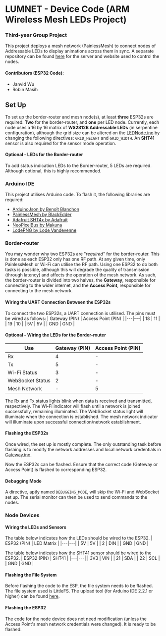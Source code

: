 # LUMNET - Device Code (ARM Wireless Mesh LEDs Project)
### Third-year Group Project
This project deploys a mesh network (PainlessMesh) to connect nodes of Addressable LEDs to display animations across them in sync. A separate repository can be found [here](https://github.com/Shakofalltrades/ARM_LED_APP) for the server and website used to control the nodes.

#### Contributors (ESP32 Code):
- Janvid Wu
- Robin Masih

## Set Up
To set up the border-router and mesh node(s), at least **three** ESP32s are required. **Two** for the border-router, and **one** per LED node. Currently, each node uses a 16 by 16 matrix of **WS2812B Addressable LEDs** (in serpentine configuration), although the grid size can be altered on the [LEDNode.ino](LEDNode/LEDNode.ino) by changing the following directives: `GRID_HEIGHT` and `GRID_WIDTH`. An **SHT41** sensor is also required for the sensor mode operation.
#### Optional - LEDs for the Border-router
To add status indication LEDs to the Border-router, 5 LEDs are required. Although optional, this is highly recommended.

### Arduino IDE
This project utilises Arduino code. To flash it, the following libraries are required:
- [ArduinoJson by Benoît Blanchon](https://github.com/bblanchon/ArduinoJson)
- [PainlessMesh by BlackEdder](https://gitlab.com/painlessMesh/painlessMesh)
- [Adafruit SHT4x by Adafruit](https://github.com/adafruit/Adafruit_SHT4x)
- [NeoPixelBus by Makuna](https://github.com/Makuna/NeoPixelBus)
- [LodePNG by Lode Vandevenne](https://github.com/lvandeve/lodepng?tab=Zlib-1-ov-file#readme)

### Border-router
You may wonder why two ESP32s are "*required*" for the border-router. This is done as each ESP32 only has one RF path. At any given time, only PainlessMesh or Wi-Fi can utilise the RF path. Using one ESP32 to do both tasks is possible, although this will degrade the quality of transmission (through latency) and affects the operation of the mesh network. As such, the border-router is divided into two halves, the **Gateway**, responsible for connecting to the wider internet, and the **Access Point**, responsible for connecting to the mesh network.

#### Wiring the UART Connection Between the ESP32s
To connect the two ESP32s, a UART connection is utilised. The pins must be wired as follows:
| Gateway (PIN) | Access Point (PIN) |
|---|---|
| 18 | 11 |
| 19 | 10 |
| 5V | 5V |
| GND | GND |

#### Optional - Wiring the LEDs for the Border-router
| Use | Gateway (PIN) | Access Point (PIN) |
| -- |---|---|
| Rx | 4 | - |
| Tx | 5 | - |
| Wi-Fi Status| 3 | - |
| WebSocket Status | 2 | - |
| Mesh Network | - | 5 |

The Rx and Tx status lights blink when data is received and transmitted, respectively. The Wi-Fi indicator will flash until a network is joined successfully, remaining illuminated. The WebSocket status light will illuminate when the connection is established. The mesh network indicator will illuminate upon successful connection/network establishment.

#### Flashing the ESP32s
Once wired, the set up is mostly complete. The only outstanding task before flashing is to modify the network addresses and local network credentials in [Gateway.ino](BorderRouter/Gateway/Gateway.ino).

Now the ESP32s can be flashed. Ensure that the correct code (Gateway or Access Point) is flashed to corresponding ESP32.

#### Debugging Mode
A directive, aptly named  `DEBUGGING_MODE`, will skip the Wi-Fi and WebSocket set up. The serial monitor can then be used to send commands to the nodes.

### Node Devices
#### Wiring the LEDs and Sensors
The table below indicates how the LEDs should be wired to the ESP32.
| ESP32 (PIN) | LED Matrix |
|---|---|
| 5V | 5V |
| 2 | DIN |
| GND | GND |

The table below indicates how the SHT41 sensor should be wired to the ESP32.
| ESP32 (PIN) | SHT41 |
|---|---|
| 3V3 | VIN |
| 21 | SDA |
| 22 | SCL |
| GND | GND |

#### Flashing the File System
Before flashing the code to the ESP, the file system needs to be flashed. The file system used is LittleFS. The upload tool (for Arduino IDE 2.2.1 or higher) can be found [here](https://github.com/earlephilhower/arduino-littlefs-upload).

#### Flashing the ESP32
The code for the node device does not need modification (unless the Access Point's mesh network credentials were changed). It is ready to be flashed.
